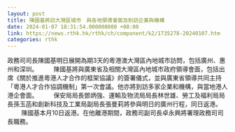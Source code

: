 ```yaml
---
layout: post
title: 陳國基將訪大灣區城市　與各地領導會面及到訪企業與機構
date: 2024-01-07 18:31:54.000000000 +08:00
link: https://news.rthk.hk/rthk/ch/component/k2/1735278-20240107.htm
categories: rthk
---
```


政務司司長陳國基明日展開為期3天的粵港澳大灣區內地城市訪問，包括廣州、惠州和深圳。
　　 
陳國基將與廣東省及相關大灣區內地城市政府領導會面，包括出席《關於推進粵港人才合作的框架協議》的簽署儀式，並與廣東省領導共同主持「粵港人才合作協調機制」第一次會議。他亦將到訪多家企業和機構，與當地港人港企會面。
　　 
保安局局長鄧炳強、運輸及物流局局長林世雄、勞工及福利局局長孫玉菡和創新科技及工業局副局長張曼莉將參與明日的廣州行程，同日返港。
　　 
陳國基本月10日返港。在他離港期間，政務司副司長卓永興將署理政務司司長職務。
